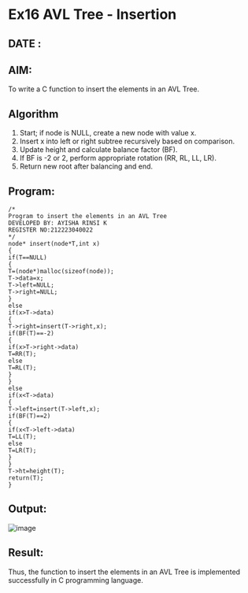 # Ex16 AVL Tree - Insertion
## DATE : 
## AIM:
To write a C function to insert the elements in an AVL Tree.

## Algorithm
1. Start; if node is NULL, create a new node with value x.
2. Insert x into left or right subtree recursively based on comparison.
3. Update height and calculate balance factor (BF).
4. If BF is -2 or 2, perform appropriate rotation (RR, RL, LL, LR).
5. Return new root after balancing and end.

## Program:
```
/*
Program to insert the elements in an AVL Tree
DEVELOPED BY: AYISHA RINSI K
REGISTER NO:212223040022
*/
node* insert(node*T,int x)
{
if(T==NULL)
{
T=(node*)malloc(sizeof(node));
T->data=x;
T->left=NULL;
T->right=NULL;
}
else
if(x>T->data)
{
T->right=insert(T->right,x);
if(BF(T)==-2)
{
if(x>T->right->data)
T=RR(T);
else
T=RL(T);
}
}
else
if(x<T->data)
{
T->left=insert(T->left,x);
if(BF(T)==2)
{
if(x<T->left->data)
T=LL(T);
else
T=LR(T);
}
}
T->ht=height(T);
return(T);
}

```

## Output:

![image](https://github.com/user-attachments/assets/adee5ec8-c082-43db-bbf3-5c68e5e2eb44)


## Result:
Thus, the function to insert the elements in an AVL Tree is implemented successfully in C programming language.
